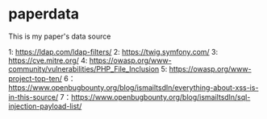 # paperdata
This is my paper's data source

1: https://ldap.com/ldap-filters/
2: https://twig.symfony.com/
3: https://cve.mitre.org/
4: https://owasp.org/www-community/vulnerabilities/PHP_File_Inclusion
5: https://owasp.org/www-project-top-ten/
6：https://www.openbugbounty.org/blog/ismailtsdln/everything-about-xss-is-in-this-source/
7：https://www.openbugbounty.org/blog/ismailtsdln/sql-injection-payload-list/
